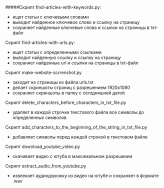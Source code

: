 #####Скрипт find-articles-with-keywords.py:
- ищет статьи с ключевыми словами
- выводит найденное ключевое слово и ссылку на страницу
- сохраняет найденные ключевые слова и ссылки на страницы в txt-файл
   
Скрипт find-articles-with-urls.py:
- ищет статьи с определенными ссылками
- выводит найденную ссылку и ссылку на страницу
- сохраняет найденные url и ссылки на страницы в txt-файл
   
Скрипт make-website-scrrenshot.py
- заходит на страницы из файла urls.txt
- делает скриншоты страниц с разрешением 1920x1080
- сохраняет скриншоты в папку с сегодняшней датой
   
Скрипт delete_characters_before_characters_in_txt_file.py
- удаляет в каждой строчке текстового файла все символы до определенных символов
   
Скрипт add_characters_to_the_beginning_of_the_string_in_txt_file.py
- добавляет символы перед каждой строкой в текстовом файле
   
Скрипт download_youtube_video.py
- скачивает видео с ютуба в максимальном разрешении

Скрипт extract_audio_from_youtube.py
- извлекает аудиодорожку из видео на ютубе и сохраняет в формате .wav  

  
  
